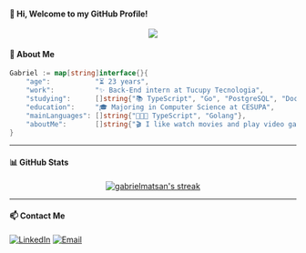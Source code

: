 #### 👋 Hi, Welcome to my GitHub Profile!

<div align="center">
  <img src="https://readme-typing-svg.herokuapp.com/?lines=Software+Engineer;TypeScript+and+Go;Always+Learning&center=true&width=380&height=45">
</div>

#### 📌 About Me

```go
Gabriel := map[string]interface{}{
    "age":           "⏳ 23 years",
    "work":          "✨ Back-End intern at Tucupy Tecnologia",
    "studying":      []string{"📚 TypeScript", "Go", "PostgreSQL", "Docker", "GitHub Actions"},
    "education":     "🎓 Majoring in Computer Science at CESUPA",
    "mainLanguages": []string{"👩🏻‍💻 TypeScript", "Golang"},
    "aboutMe":       []string{"🎬 I like watch movies and play video games", "CS player and Metal Gear's fan"},
}
```
----
#### 📊 GitHub Stats

<div align="center">
  <a href="https://github.com/gabrielmatsan">
    <img src="https://github-readme-streak-stats.herokuapp.com/?user=gabrielmatsan&theme=tokyonight" alt="gabrielmatsan's streak" />
  </a>
</div>

----

#### 📫 Contact Me

  
[![LinkedIn](https://img.shields.io/badge/LinkedIn-0077B5?style=for-the-badge&logo=linkedin&logoColor=white)](https://www.linkedin.com/in/gabriel-mattos-teixeira-dos-santos-53b469297/)
[![Email](https://img.shields.io/badge/Email-D14836?style=for-the-badge&logo=gmail&logoColor=white)](mailto:gabrielmatsan@hotmail.com)
  
